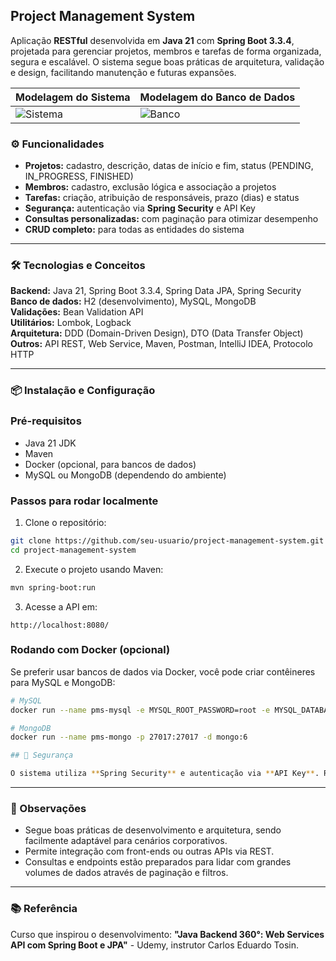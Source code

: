 ## Project Management System 

Aplicação **RESTful** desenvolvida em **Java 21** com **Spring Boot 3.3.4**, projetada para gerenciar projetos, membros e tarefas de forma organizada, segura e escalável. O sistema segue boas práticas de arquitetura, validação e design, facilitando manutenção e futuras expansões.

| Modelagem do Sistema | Modelagem do Banco de Dados |
|---------------------|----------------------------|
| ![Sistema](https://github.com/user-attachments/assets/a1bab672-4dbb-4ef5-bc39-4d33fc7fcb14) | ![Banco](https://github.com/user-attachments/assets/7b5cc652-de95-482c-8fb9-64ea9deea5c4) |


### ⚙️ Funcionalidades

- **Projetos:** cadastro, descrição, datas de início e fim, status (PENDING, IN\_PROGRESS, FINISHED)
- **Membros:** cadastro, exclusão lógica e associação a projetos
- **Tarefas:** criação, atribuição de responsáveis, prazo (dias) e status
- **Segurança:** autenticação via **Spring Security** e API Key
- **Consultas personalizadas:** com paginação para otimizar desempenho
- **CRUD completo:** para todas as entidades do sistema

---

### 🛠️ Tecnologias e Conceitos

**Backend:** Java 21, Spring Boot 3.3.4, Spring Data JPA, Spring Security\
**Banco de dados:** H2 (desenvolvimento), MySQL, MongoDB\
**Validações:** Bean Validation API\
**Utilitários:** Lombok, Logback\
**Arquitetura:** DDD (Domain-Driven Design), DTO (Data Transfer Object)\
**Outros:** API REST, Web Service, Maven, Postman, IntelliJ IDEA, Protocolo HTTP

---

### 📦 Instalação e Configuração

### Pré-requisitos

- Java 21 JDK
- Maven
- Docker (opcional, para bancos de dados)
- MySQL ou MongoDB (dependendo do ambiente)

### Passos para rodar localmente

1. Clone o repositório:

```bash
git clone https://github.com/seu-usuario/project-management-system.git
cd project-management-system
```


2. Execute o projeto usando Maven:

```bash
mvn spring-boot:run
```

3. Acesse a API em:

```
http://localhost:8080/
```

### Rodando com Docker (opcional)

Se preferir usar bancos de dados via Docker, você pode criar contêineres para MySQL e MongoDB:

```bash
# MySQL
docker run --name pms-mysql -e MYSQL_ROOT_PASSWORD=root -e MYSQL_DATABASE=pmanagerdb -p 3306:3306 -d mysql:8

# MongoDB
docker run --name pms-mongo -p 27017:27017 -d mongo:6

## 🔑 Segurança

O sistema utiliza **Spring Security** e autenticação via **API Key**. Recomenda-se gerar suas próprias chaves e armazená-las de forma segura no ambiente.
```
---

### 📝 Observações

- Segue boas práticas de desenvolvimento e arquitetura, sendo facilmente adaptável para cenários corporativos.
- Permite integração com front-ends ou outras APIs via REST.
- Consultas e endpoints estão preparados para lidar com grandes volumes de dados através de paginação e filtros.

---

### 📚 Referência

Curso que inspirou o desenvolvimento: **"Java Backend 360°: Web Services API com Spring Boot e JPA"** - Udemy, instrutor Carlos Eduardo Tosin.
